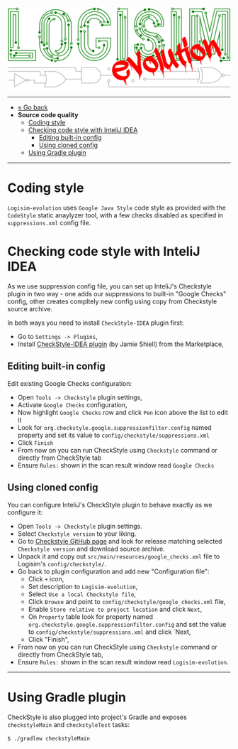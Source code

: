 ![Logisim-evolution](../src/main/resources/resources/logisim/img/logisim-evolution-logo.svg)

---

* [« Go back](developers.md)
* **Source code quality**
  * [Coding style](#coding-style)
  * [Checking code style with InteliJ IDEA](#checking-code-style-with-intelij-idea)
    * [Editing built-in config](#editing-built-in-config)
    * [Using cloned config](#using-cloned-config)
  * [Using Gradle plugin](#using-gradle-plugin)

---

# Coding style #

`Logisim-evolution` uses `Google Java Style` code style as provided with the `CodeStyle`
static anaylyzer tool, with a few checks disabled as specified in `suppressions.xml`
config file.

# Checking code style with InteliJ IDEA #

As we use suppression config file, you can set up InteliJ's Checkstyle plugin in
two way - one adds our suppressions to built-in "Google Checks" config, other
creates compltely new config using copy from Checkstyle source archive.

In both ways you need to install `CheckStyle-IDEA` plugin first:

* Go to `Settings -> Plugins`,
* Install [CheckStyle-IDEA plugin](https://plugins.jetbrains.com/plugin/1065-checkstyle-idea) (by Jamie Shiell) from the Marketplace,

## Editing built-in config ##

Edit existing Google Checks configuration:

* Open `Tools -> Checkstyle` plugin settings,
* Activate `Google Checks` configuration,
* Now highlight `Google Checks` row and click `Pen` icon above the list to edit it
* Look for `org.checkstyle.google.suppressionfilter.config` named property and set its
  value to `config/checkstyle/suppressions.xml`
* Click `Finish`
* From now on you can run CheckStyle using `Checkstyle` command or directly from CheckStyle tab
* Ensure `Rules:` shown in the scan result window read `Google Checks`

## Using cloned config ##

You can configure InteliJ's CheckStyle plugin to behave exactly as we configure it:

* Open `Tools -> Checkstyle` plugin settings.
* Select `Checkstyle version` to your liking.
* Go to [Checkstyle GitHub page](https://github.com/checkstyle/checkstyle/releases) and look
  for release matching selected `Checkstyle version` and download source archive.
* Unpack it and copy out `src/main/resources/google_checks.xml` file to Logisim's `config/checkstyle/`.
* Go back to plugin configuration and add new "Configuration file":
  * Click `+` icon,
  * Set description to `Logisim-evolution`,
  * Select `Use a local Checkstyle file`,
  * Click `Browse` and point to `config/checkstyle/google_checks.xml` file,
  * Enable `Store relative to project location` and click `Next`,
  * On `Property` table look for property named `org.checkstyle.google.suppressionfilter.config`
    and set the value to `config/checkstyle/suppressions.xml` and click `Next,
  * Click "Finish",
* From now on you can run CheckStyle using `Checkstyle` command or directly from CheckStyle tab,
* Ensure `Rules:` shown in the scan result window read `Logisim-evolution`.

---

# Using Gradle plugin #

CheckStyle is also plugged into project's Gradle and exposes `checkstyleMain` and `checkstyleTest` tasks:

```bash
$ ./gradlew checkstyleMain
```
